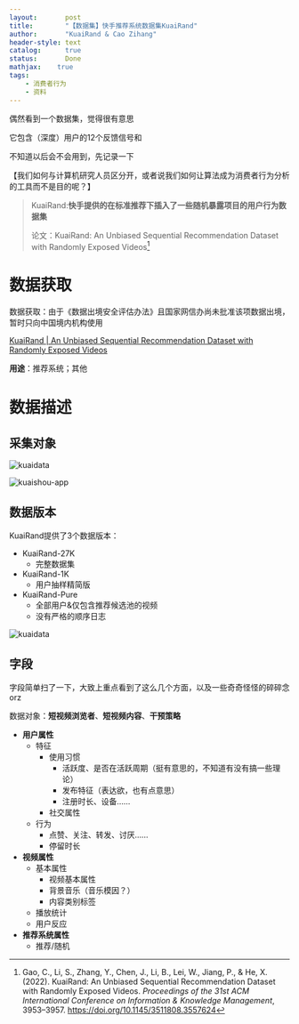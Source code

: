```yaml
---
layout:       post
title:        "【数据集】快手推荐系统数据集KuaiRand"
author:       "KuaiRand & Cao Zihang"
header-style: text
catalog:      true
status:		  Done
mathjax: 	true
tags:
    - 消费者行为
    - 资料
---
```


偶然看到一个数据集，觉得很有意思

它包含（深度）用户的12个反馈信号和

不知道以后会不会用到，先记录一下

【我们如何与计算机研究人员区分开，或者说我们如何让算法成为消费者行为分析的工具而不是目的呢？】

>  KuaiRand:**快手提供的在标准推荐下插入了一些随机暴露项目的用户行为数据集**
>
> 论文：KuaiRand: An Unbiased Sequential Recommendation Dataset with Randomly Exposed Videos[^1]

# 数据获取

数据获取：由于《数据出境安全评估办法》且国家网信办尚未批准该项数据出境，暂时只向中国境内机构使用

[KuaiRand | An Unbiased Sequential Recommendation Dataset with Randomly Exposed Videos](https://kuairand.com/)

**用途**：推荐系统；其他

# 数据描述

## 采集对象

![kuaidata](https://cdn.chongminggao.top/figure/KuaiRand-homepage.png)

![kuaishou-app](https://cdn.chongminggao.top/figure/kuaishou-app.png)

## 数据版本

KuaiRand提供了3个数据版本：

- KuaiRand-27K
  - 完整数据集
- KuaiRand-1K
  - 用户抽样精简版
- KuaiRand-Pure
  - 全部用户&仅包含推荐候选池的视频
  - 没有严格的顺序日志

![kuaidata](https://cdn.chongminggao.top/figure/three-version.png)

## 字段

字段简单扫了一下，大致上重点看到了这么几个方面，以及一些奇奇怪怪的碎碎念orz

数据对象：**短视频浏览者**、**短视频内容**、**干预策略**

- **用户属性**
  - 特征
    - 使用习惯
      - 活跃度、是否在活跃周期（挺有意思的，不知道有没有搞一些理论）
      - 发布特征（表达欲，也有点意思）
      - 注册时长、设备……
    - 社交属性
  - 行为
    - 点赞、关注、转发、讨厌……
    - 停留时长
- **视频属性**
  - 基本属性
    - 视频基本属性
    - 背景音乐（音乐模因？）
    - 内容类别标签
  - 播放统计
  - 用户反应
- **推荐系统属性**
  - 推荐/随机

[^1]: Gao, C., Li, S., Zhang, Y., Chen, J., Li, B., Lei, W., Jiang, P., & He, X. (2022). KuaiRand: An Unbiased Sequential Recommendation Dataset with Randomly Exposed Videos. *Proceedings of the 31st ACM International Conference on Information & Knowledge Management*, 3953–3957. https://doi.org/10.1145/3511808.3557624
